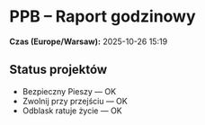 # PPB – Raport godzinowy
**Czas (Europe/Warsaw):** 2025-10-26 15:19

## Status projektów
- Bezpieczny Pieszy — OK
- Zwolnij przy przejściu — OK
- Odblask ratuje życie — OK

